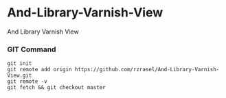 # And-Library-Varnish-View
And Library Varnish View

### GIT Command
```git_command
git init
git remote add origin https://github.com/rzrasel/And-Library-Varnish-View.git
git remote -v
git fetch && git checkout master
```